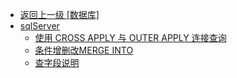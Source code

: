 - [返回上一级 [数据库]](运维/数据库/)
- [sqlServer](运维/数据库/sqlServer/)
  - [使用 CROSS APPLY 与 OUTER APPLY 连接查询](运维/数据库/sqlServer/使用%20CROSS%20APPLY%20与%20OUTER%20APPLY%20连接查询.md)
  - [条件增删改MERGE INTO](运维/数据库/sqlServer/条件增删改MERGE%20INTO.md)
  - [查字段说明](运维/数据库/sqlServer/查字段说明.md)

